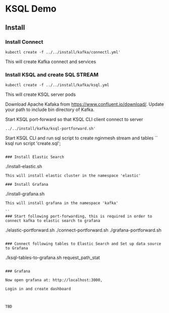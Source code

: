 # KSQL Demo

## Install

### Install Connect
```
kubectl create -f ../../install/kafka/connectl.yml'
```
This will create Kafka connect and services

### Install KSQL and create SQL STREAM
```
kubectl create -f ../../install/kafka/ksql.yml
```
This will create KSQL server pods

Download Apache Kafaka from https://www.confluent.io/download/.
Update your path to include bin directory of Kafka.

Start KSQL port-forward so that KSQL CLI client connect to server
```
../../install/kafka/ksql-portforward.sh'
```
Start KSQL CLI and run sql script to create nginmesh stream and tables
``
ksql
run script 'create.sql';
```

### Install Elastic Search
```
./install-elastic.sh
```
This will install elastic cluster in the namespace 'elastic'

### Install Grafana
```
./install-grafana.sh
```
This will install grafana in the namespace 'kafka'

``
### Start following port-forwarding, this is required in order to connect kafka to elastic search to grafana
```
./elastic-portforward.sh
./connect-portforward.sh
./grafana-portforward.sh
```

### Connect following tables to Elastic Search and Set up data source to Grafana

```
./ksql-tables-to-grafana.sh request_path_stat
```

### Grafana

Now open grafana at: http://localhost:3000,

Login in and create dashboard



TBD